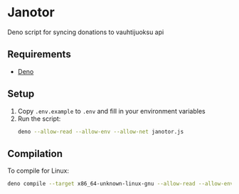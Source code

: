 # Janotor
Deno script for syncing donations to vauhtijuoksu api

## Requirements
- [Deno](https://deno.land/)

## Setup
1. Copy `.env.example` to `.env` and fill in your environment variables
2. Run the script:
   ```bash
   deno --allow-read --allow-env --allow-net janotor.js
   ```

## Compilation
To compile for Linux:
```bash
deno compile --target x86_64-unknown-linux-gnu --allow-read --allow-env --allow-net janotor.js
```